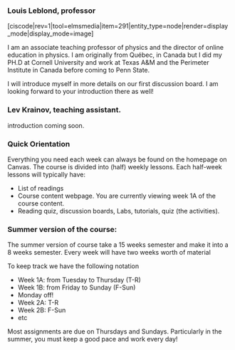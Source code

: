 ### Louis Leblond, professor 

<div style="max-width:500px;">
  [ciscode|rev=1|tool=elmsmedia|item=291|entity_type=node|render=display_mode|display_mode=image]
</div>

I am an associate teaching professor of physics and the director of online education in physics. I am originally from Québec, in Canada but I did my PH.D at Cornell University and work at Texas A&M and the Perimeter Institute in Canada before coming to Penn State. 

I will introduce myself in more details on our first discussion board. I am looking forward to your introduction there as well!

### Lev Krainov, teaching assistant. 

introduction coming soon. 


### Quick Orientation
Everything you need each week can always be found on the homepage on Canvas. The course is divided into (half) weekly lessons. Each half-week lessons will typically have: 

* List of readings
* Course content webpage. You are currently viewing week 1A of the course content.
* Reading quiz, discussion boards, Labs, tutorials, quiz (the activities). 


### Summer version of the course: 

The summer version of course take a 15 weeks semester and make it into a 8 weeks semester. Every week will have two weeks worth of material 

To keep track we have the following notation 

* Week 1A: from Tuesday to Thursday (T-R)
* Week 1B: from Friday to Sunday (F-Sun)
* Monday off!
* Week 2A: T-R
* Week 2B: F-Sun
* etc

Most assignments are due on Thursdays and Sundays. Particularly in the summer, you must keep a good pace and work every day!